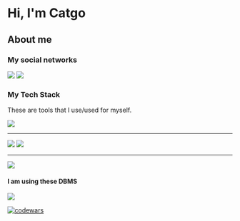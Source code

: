 <h1>Hi, I'm Catgo</h1>
<h2>About me</h2>
<h3>My social networks</h3>
<a href="https://discord.gg/ttb4nRC3Fx" target="_blank"><img src="https://img.shields.io/badge/Discord-%235865F2.svg?style=for-the-badge&logo=discord&logoColor=white"></a>
<a href="https://www.youtube.com/channel/UCV5Akm6i8qOWLRgUcK6E0BQ" target="_blank"><img src="https://img.shields.io/badge/YouTube-%23FF0000.svg?style=for-the-badge&logo=YouTube&logoColor=white"></a>
<h3>My Tech Stack</h3>
<p>These are tools that I use/used for myself.</p>
<img src="https://img.shields.io/badge/python-3670A0?style=for-the-badge&logo=python&logoColor=ffdd54">
<hr>
<a href="" target="_blank"><img src="https://img.shields.io/badge/css3-%231572B6.svg?style=for-the-badge&logo=css3&logoColor=white"></a>
<a href="" target="_blank"><img src="https://img.shields.io/badge/html5-%23E34F26.svg?style=for-the-badge&logo=html5logoColor=white"></a>
<hr>
<img src="https://img.shields.io/badge/javascript-%23323330.svg?style=for-the-badge&logo=javascript&logoColor=%23F7DF1E">
<h4>I am using these DBMS</h4
<img src="https://img.shields.io/badge/mysql-%2300f.svg?style=for-the-badge&logo=mysql&logoColor=white">
<img src="https://img.shields.io/badge/sqlite-%2307405e.svg?style=for-the-badge&logo=sqlite&logoColor=white">
<br>

[![codewars](https://www.codewars.com/users/Catgo/badges/small)](https://www.codewars.com/users/Catgo) 

<!--
**Kamenshick/Kamenshick** is a ✨ _special_ ✨ repository because its `README.md` (this file) appears on your GitHub profile.
![Wix](https://img.shields.io/badge/wix-000?style=for-the-badge&logo=wix&logoColor=white)
Here are some ideas to get you started:

- 🔭 I’m currently working on ...
- 🌱 I’m currently learning ...
- 👯 I’m looking to collaborate on ...
- 🤔 I’m looking for help with ...
- 💬 Ask me about ...
- 📫 How to reach me: ...
- 😄 Pronouns: ...
- ⚡ Fun fact: ...
-->
